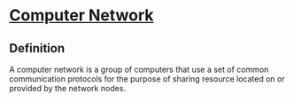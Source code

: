 # [Computer Network](https://en.wikipedia.org/wiki/Computer_network)
## Definition
A computer network is a group of computers that use a set of common communication protocols for the purpose of sharing resource located on or provided by the network nodes.
